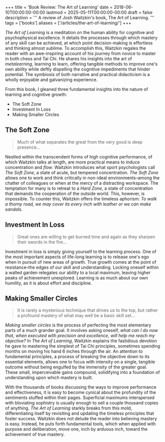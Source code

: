+++
title = 'Book Review: The Art of Learning'
date = 2018-06-10T00:00:00-00:00
lastmod = 2025-05-11T00:00:00-00:00
draft = false
description = '''
A review of Josh Waitzkin's book, The Art of Learning.
'''
tags = ['books']
aliases = ['/articles/the-art-of-learning/']
+++

*The Art of Learning* is a meditation on the human ability for cognitive and
psychophysical excellence. It details the processes through which mastery of
any skill can be achieved, at which point decision-making is effortless and
thinking almost sublime. To accomplish this, Waitzkin regales the reader with
an awe-inspiring account of his journey from novice to master in both chess and
Tai Chi. He shares his insights into the art of *metalearning*, learning to
learn, offering tangible methods to improve one's own ability while deftly
dispelling the cognitive impediments that hinder potential. The symbiosis of
both narrative and practical didacticism is a wholly enjoyable and galvanizing
experience.

From this book, I gleaned three fundamental insights into the nature of
learning and cognitive growth:

- The Soft Zone
- Investment In Loss
- Making Smaller Circles

## The Soft Zone

>Much of what separates the great from the very good is deep presence...

Nestled within the transcendent forms of high cognitive performance, of which
Waitzkin talks at length, are more practical means to induce concentration and
*flow*. Waitzkin introduces what sport psychologists call *The Soft Zone*,
a state of acute, but tempered concentration. *The Soft Zone* allows one to
work and think critically in non-ideal environments–among the chatter of
colleagues or when at the mercy of a distracting workspace. The temptation for
many is to retreat to a *Hard Zone*, a state of concentration that demands the
cooperation of the outside world. This, however, is impossible. To counter
this, Waitzkin offers the timeless aphorism: *To walk a thorny road, we may
cover its every inch with leather or we can make sandals.*

## Investment In Loss

>Great ones are willing to get burned time and again as they sharpen their
>swords in the fire...

Investment in loss is simply giving yourself to the learning process. One of
the most important aspects of life-long learning is to release one's ego when
in pursuit of new areas of growth. True growth comes at the point of
resistance–the edges of our skill and understanding. Locking oneself within
a walled garden relegates our ability to a local maximum, leaving higher peaks
of achievement unexplored. Learning is as much about our own humility, as it is
about effort and discipline.

## Making Smaller Circles

>It is rarely a mysterious technique that drives us to the top, but rather
>a profound mastery of what may well be a basic skill set...

*Making smaller circles* is the process of perfecting the most elementary parts
of a much grander goal. It involves asking oneself, *what can I do now that,
when executed with precision and excellence, will help me reach my objective?*
In *The Art of Learning*, Waitzkin explains the fastidious devotion he gave to
mastering the simplest of Tai Chi principles, sometimes spending months on
moving his hand 6 inches through the air. An attention to fundamental
principles, a process of breaking the objective down to its essential elements,
allows one to focus with intensity on a single, tangible outcome without being
engulfed by the immensity of the greater goal. These small, imperceivable gains
compound, solidifying into a foundation of understanding upon which mastery is
built.

With the thousands of books discussing the ways to improve performance and
effectiveness, it is easy to become cynical about the profundity of the
sentiments stuffed within their pages. Superficial maximums interspersed with
bloviating sophistry is usually enough to sell a couple thousand copies of
anything. *The Art of Learning* starkly breaks from this mold, differentiating
itself by revisiting and updating the timeless principles that foster success.
Waitzkin does not delude the reader into believing mastery is easy. Instead, he
puts forth fundamental tools, which when applied with purpose and deliberation,
move one, inch by arduous inch, toward the achievement of true mastery.
